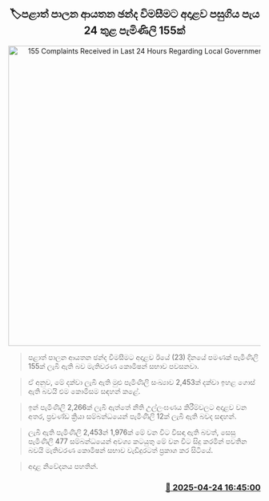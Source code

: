 <p align='center'><b><h2 align='center' title='155 Complaints Received in Last 24 Hours Regarding Local Government Elections'>🏷පළාත් පාලන ආයතන ඡන්ද විමසීමට අදාළව පසුගිය පැය 24 තුළ පැමිණිලි 155ක්</h2></b></p>
<p align='center'><img src='https://helakuru.sgp1.cdn.digitaloceanspaces.com/esana/images/lib/local-gov-election-com.jpg' width='600' alt='155 Complaints Received in Last 24 Hours Regarding Local Government Elections'></p>

> පළාත් පාලන ආයතන ඡන්ද විමසීමට අදාළව ඊයේ (23) දිනයේ පමණක් පැමිණිලි 155ක් ලැබී ඇති බව මැතිවරණ කොමිෂන් සභාව පවසනවා.

> ඒ අනුව, මේ දක්වා ලැබී ඇති මුළු පැමිණිලි සංඛ්‍යාව 2,453ක් දක්වා ඉහළ ගොස් ඇති බවයි එම කොමිසම සඳහන් කළේ.

> ඉන් පැමිණිලි 2,266ක් ලැබී ඇත්තේ නීති උල්ලංඝණය කිරීම්වලට අදාළව වන අතර, ප්‍රචණ්ඩ ක්‍රියා සම්බන්ධයෙන් පැමිණිලි 12ක් ලැබී ඇති බවද සඳහන්.

> ලැබී ඇති පැමිණිලි 2,453න් 1,976ක් මේ වන විට විසඳා ඇති බවත්, සෙසු පැමිණිලි 477 සම්බන්ධයෙන් අවශ්‍ය කටයුතු මේ වන විට සිදු කරමින් පවතින බවයි මැතිවරණ කොමිෂන් සභාව වැඩිදුරටත් ප්‍රකාශ කර සිටියේ.

> ‍අදාළ නිවේදනය පහතින්.



<h3 align='right'><a href='https://www.helakuru.lk/esana/p/109503/'>📅 2025-04-24 16:45:00</a></h3>
